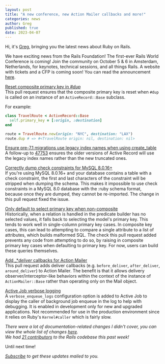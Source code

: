 ```yaml
---
layout: post
title: "A new conference, new Action Mailer callbacks and more!"
categories: news
author: Greg
published: true
date: 2023-04-07
---
```



Hi, it's [Greg](https://greg.molnar.io), bringing you the latest news about Ruby on Rails.

We have exciting news from the Rails Foundation! The first-ever Rails World Conference is coming! Join the community on October 5 & 6 in Amsterdam, Netherlands,  for keynotes, technical sessions, and all things Rails. A website with tickets and a CFP is coming soon!
You can read the announcement [here](https://rubyonrails.org/2023/4/6/rails-world-is-coming).

[Reset composite primary key in _#dup_](https://github.com/rails/rails/pull/47872)  
This pull request ensures that the composite primary key is reset when `#dup` is called on an instance of an `ActiveRecord::Base` subclass.
  
For example:
```ruby
class TravelRoute < ActiveRecord::Base
  self.primary_key = [:origin, :destination]
end

route = TravelRoute.new(origin: "NYC", destination: "LAX")
route.dup # => #<TravelRoute origin: nil, destination: nil>
```

[Ensure pre-7.1 migrations use legacy index names when using create_table](https://github.com/rails/rails/pull/47863)  
A follow-up to [47753](https://github.com/rails/rails/pull/47753) ensures the older versions of Active Record will use the legacy index names rather than the new truncated ones.
  

[Correctly dump check constraints for MySQL 8.0.16+](https://github.com/rails/rails/pull/47851)  
If you're using MySQL 8.0.16+ and your database contains a table with a check constraint, the first and last characters of the constraint will be stripped when dumping the schema. This makes it impossible to use check constraints in a MySQL 8.0 database with the :ruby schema format, because once they are dumped, they cannot be re-imported. 
The change in this pull request fixed the issue.


[Only default to select primary key when non-composite](https://github.com/rails/rails/pull/47836)  
Historically, when a relation is handled in the predicate builder has no selected values, it falls back to selecting the model's primary key. This tends to work well in single-column primary key cases. In composite key cases, this can lead to attempting to compare a single attribute to a list of attributes, which builds malformed SQL.
The check this pull request added prevents any code from attempting to do so, by raising in composite primary key cases when defaulting to primary key. For now, users can build these queries themselves. 

[Add _*_deliver_ callbacks for Action Mailer](https://github.com/rails/rails/pull/47630)  
This pull request adds deliver callbacks (e.g. `before_deliver`, `after_deliver`, `around_deliver`) to Action Mailer. The benefit is that it allows delivery observer/interceptor-like behaviors within the context of the instance of `ActionMailer::Base` rather than operating only on the Mail object.

[Active Job verbose logging](https://github.com/rails/rails/pull/47839)  
A `verbose_enqueue_logs` configuration option is added to Active Job to display the caller of background job enqueue in the log to help with debugging.
It is enabled in development only for new and upgraded applications. Not recommended for use in the production environment since it relies on Ruby's `Kernel#caller` which is fairly slow.

_There were a lot of documentation-related changes I didn't cover, you can view the whole list of changes [here](https://github.com/rails/rails/compare/@%7B2023-03-31%7D...main@%7B2023-04-07%7D)._  
_We had [21 contributors](https://contributors.rubyonrails.org/contributors/in-time-window/20230331-20230407) to the Rails codebase this past week!_

Until next time!  

_[Subscribe](https://world.hey.com/this.week.in.rails) to get these updates mailed to you._
